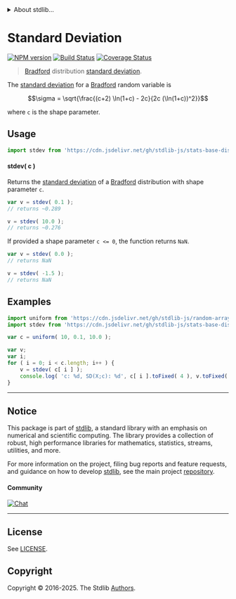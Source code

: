 <!--

@license Apache-2.0

Copyright (c) 2025 The Stdlib Authors.

Licensed under the Apache License, Version 2.0 (the "License");
you may not use this file except in compliance with the License.
You may obtain a copy of the License at

   http://www.apache.org/licenses/LICENSE-2.0

Unless required by applicable law or agreed to in writing, software
distributed under the License is distributed on an "AS IS" BASIS,
WITHOUT WARRANTIES OR CONDITIONS OF ANY KIND, either express or implied.
See the License for the specific language governing permissions and
limitations under the License.

-->


<details>
  <summary>
    About stdlib...
  </summary>
  <p>We believe in a future in which the web is a preferred environment for numerical computation. To help realize this future, we've built stdlib. stdlib is a standard library, with an emphasis on numerical and scientific computation, written in JavaScript (and C) for execution in browsers and in Node.js.</p>
  <p>The library is fully decomposable, being architected in such a way that you can swap out and mix and match APIs and functionality to cater to your exact preferences and use cases.</p>
  <p>When you use stdlib, you can be absolutely certain that you are using the most thorough, rigorous, well-written, studied, documented, tested, measured, and high-quality code out there.</p>
  <p>To join us in bringing numerical computing to the web, get started by checking us out on <a href="https://github.com/stdlib-js/stdlib">GitHub</a>, and please consider <a href="https://opencollective.com/stdlib">financially supporting stdlib</a>. We greatly appreciate your continued support!</p>
</details>

# Standard Deviation

[![NPM version][npm-image]][npm-url] [![Build Status][test-image]][test-url] [![Coverage Status][coverage-image]][coverage-url] <!-- [![dependencies][dependencies-image]][dependencies-url] -->

> [Bradford][bradford-distribution] distribution [standard deviation][standard-deviation].

<!-- Section to include introductory text. Make sure to keep an empty line after the intro `section` element and another before the `/section` close. -->

<section class="intro">

The [standard deviation][standard-deviation] for a [Bradford][bradford-distribution] random variable is

<!-- <equation class="equation" label="eq:bradford_stdev" align="center" raw="\sigma = \sqrt{\frac{(c+2) \ln(1+c) - 2c}{2c (\ln(1+c))^2}}" alt="Standard deviation for a Bradford distribution."> -->

```math
\sigma = \sqrt{\frac{(c+2) \ln(1+c) - 2c}{2c (\ln(1+c))^2}}
```

<!-- <div class="equation" align="center" data-raw-text="\sigma = \sqrt{\frac{(c+2) \ln(1+c) - 2c}{2c (\ln(1+c))^2}}" data-equation="eq:bradford_stdev">
    <img src="https://cdn.jsdelivr.net/gh/stdlib-js/stdlib@591cf9d5c3a0cd3c1ceec961e5c49d73a68374cb/lib/node_modules/@stdlib/stats/base/dists/bradford/stdev/docs/img/equation_bradford_stdev.svg" alt="Standard deviation for a Bradford distribution.">
    <br>
</div> -->

<!-- </equation> -->

where `c` is the shape parameter.

</section>

<!-- /.intro -->

<!-- Package usage documentation. -->



<section class="usage">

## Usage

```javascript
import stdev from 'https://cdn.jsdelivr.net/gh/stdlib-js/stats-base-dists-bradford-stdev@deno/mod.js';
```

#### stdev( c )

Returns the [standard deviation][standard-deviation] of a [Bradford][bradford-distribution] distribution with shape parameter `c`.

```javascript
var v = stdev( 0.1 );
// returns ~0.289

v = stdev( 10.0 );
// returns ~0.276
```

If provided a shape parameter `c <= 0`, the function returns `NaN`.

```javascript
var v = stdev( 0.0 );
// returns NaN

v = stdev( -1.5 );
// returns NaN
```

</section>

<!-- /.usage -->

<!-- Package usage notes. Make sure to keep an empty line after the `section` element and another before the `/section` close. -->

<section class="notes">

</section>

<!-- /.notes -->

<!-- Package usage examples. -->

<section class="examples">

## Examples

<!-- eslint no-undef: "error" -->

```javascript
import uniform from 'https://cdn.jsdelivr.net/gh/stdlib-js/random-array-uniform@deno/mod.js';
import stdev from 'https://cdn.jsdelivr.net/gh/stdlib-js/stats-base-dists-bradford-stdev@deno/mod.js';

var c = uniform( 10, 0.1, 10.0 );

var v;
var i;
for ( i = 0; i < c.length; i++ ) {
    v = stdev( c[ i ] );
    console.log( 'c: %d, SD(X;c): %d', c[ i ].toFixed( 4 ), v.toFixed( 4 ) );
}
```

</section>

<!-- /.examples -->

<!-- Section for related `stdlib` packages. Do not manually edit this section, as it is automatically populated. -->

<section class="related">

</section>

<!-- /.related -->

<!-- Section for all links. Make sure to keep an empty line after the `section` element and another before the `/section` close. -->


<section class="main-repo" >

* * *

## Notice

This package is part of [stdlib][stdlib], a standard library with an emphasis on numerical and scientific computing. The library provides a collection of robust, high performance libraries for mathematics, statistics, streams, utilities, and more.

For more information on the project, filing bug reports and feature requests, and guidance on how to develop [stdlib][stdlib], see the main project [repository][stdlib].

#### Community

[![Chat][chat-image]][chat-url]

---

## License

See [LICENSE][stdlib-license].


## Copyright

Copyright &copy; 2016-2025. The Stdlib [Authors][stdlib-authors].

</section>

<!-- /.stdlib -->

<!-- Section for all links. Make sure to keep an empty line after the `section` element and another before the `/section` close. -->

<section class="links">

[npm-image]: http://img.shields.io/npm/v/@stdlib/stats-base-dists-bradford-stdev.svg
[npm-url]: https://npmjs.org/package/@stdlib/stats-base-dists-bradford-stdev

[test-image]: https://github.com/stdlib-js/stats-base-dists-bradford-stdev/actions/workflows/test.yml/badge.svg?branch=main
[test-url]: https://github.com/stdlib-js/stats-base-dists-bradford-stdev/actions/workflows/test.yml?query=branch:main

[coverage-image]: https://img.shields.io/codecov/c/github/stdlib-js/stats-base-dists-bradford-stdev/main.svg
[coverage-url]: https://codecov.io/github/stdlib-js/stats-base-dists-bradford-stdev?branch=main

<!--

[dependencies-image]: https://img.shields.io/david/stdlib-js/stats-base-dists-bradford-stdev.svg
[dependencies-url]: https://david-dm.org/stdlib-js/stats-base-dists-bradford-stdev/main

-->

[chat-image]: https://img.shields.io/gitter/room/stdlib-js/stdlib.svg
[chat-url]: https://app.gitter.im/#/room/#stdlib-js_stdlib:gitter.im

[stdlib]: https://github.com/stdlib-js/stdlib

[stdlib-authors]: https://github.com/stdlib-js/stdlib/graphs/contributors

[umd]: https://github.com/umdjs/umd
[es-module]: https://developer.mozilla.org/en-US/docs/Web/JavaScript/Guide/Modules

[deno-url]: https://github.com/stdlib-js/stats-base-dists-bradford-stdev/tree/deno
[deno-readme]: https://github.com/stdlib-js/stats-base-dists-bradford-stdev/blob/deno/README.md
[umd-url]: https://github.com/stdlib-js/stats-base-dists-bradford-stdev/tree/umd
[umd-readme]: https://github.com/stdlib-js/stats-base-dists-bradford-stdev/blob/umd/README.md
[esm-url]: https://github.com/stdlib-js/stats-base-dists-bradford-stdev/tree/esm
[esm-readme]: https://github.com/stdlib-js/stats-base-dists-bradford-stdev/blob/esm/README.md
[branches-url]: https://github.com/stdlib-js/stats-base-dists-bradford-stdev/blob/main/branches.md

[stdlib-license]: https://raw.githubusercontent.com/stdlib-js/stats-base-dists-bradford-stdev/main/LICENSE

[bradford-distribution]: https://en.wikipedia.org/wiki/Bradford%27s_law

[standard-deviation]: https://en.wikipedia.org/wiki/Standard_deviation

</section>

<!-- /.links -->
